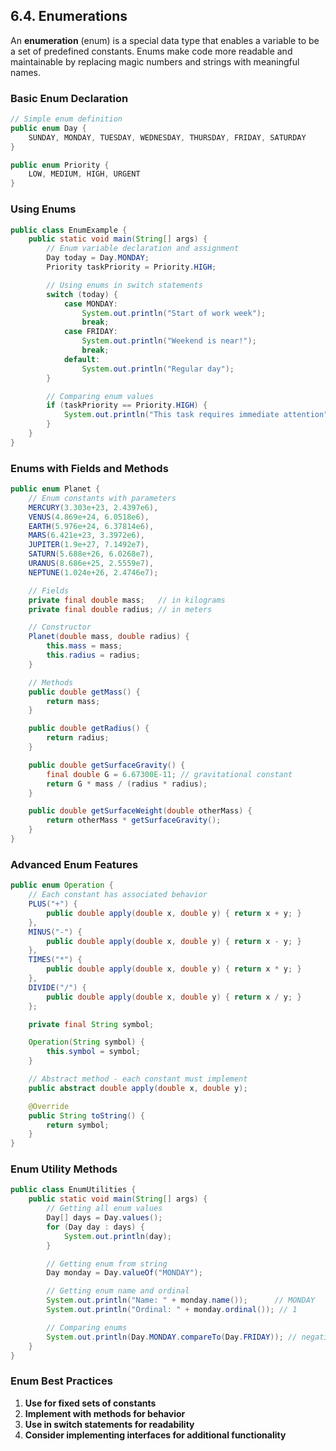 ## 6.4. Enumerations

An **enumeration** (enum) is a special data type that enables a variable to be a set of predefined constants. Enums make code more readable and maintainable by replacing magic numbers and strings with meaningful names.

### Basic Enum Declaration

```java
// Simple enum definition
public enum Day {
    SUNDAY, MONDAY, TUESDAY, WEDNESDAY, THURSDAY, FRIDAY, SATURDAY
}

public enum Priority {
    LOW, MEDIUM, HIGH, URGENT
}
```

### Using Enums

```java
public class EnumExample {
    public static void main(String[] args) {
        // Enum variable declaration and assignment
        Day today = Day.MONDAY;
        Priority taskPriority = Priority.HIGH;

        // Using enums in switch statements
        switch (today) {
            case MONDAY:
                System.out.println("Start of work week");
                break;
            case FRIDAY:
                System.out.println("Weekend is near!");
                break;
            default:
                System.out.println("Regular day");
        }

        // Comparing enum values
        if (taskPriority == Priority.HIGH) {
            System.out.println("This task requires immediate attention");
        }
    }
}
```

### Enums with Fields and Methods

```java
public enum Planet {
    // Enum constants with parameters
    MERCURY(3.303e+23, 2.4397e6),
    VENUS(4.869e+24, 6.0518e6),
    EARTH(5.976e+24, 6.37814e6),
    MARS(6.421e+23, 3.3972e6),
    JUPITER(1.9e+27, 7.1492e7),
    SATURN(5.688e+26, 6.0268e7),
    URANUS(8.686e+25, 2.5559e7),
    NEPTUNE(1.024e+26, 2.4746e7);

    // Fields
    private final double mass;   // in kilograms
    private final double radius; // in meters

    // Constructor
    Planet(double mass, double radius) {
        this.mass = mass;
        this.radius = radius;
    }

    // Methods
    public double getMass() {
        return mass;
    }

    public double getRadius() {
        return radius;
    }

    public double getSurfaceGravity() {
        final double G = 6.67300E-11; // gravitational constant
        return G * mass / (radius * radius);
    }

    public double getSurfaceWeight(double otherMass) {
        return otherMass * getSurfaceGravity();
    }
}
```

### Advanced Enum Features

```java
public enum Operation {
    // Each constant has associated behavior
    PLUS("+") {
        public double apply(double x, double y) { return x + y; }
    },
    MINUS("-") {
        public double apply(double x, double y) { return x - y; }
    },
    TIMES("*") {
        public double apply(double x, double y) { return x * y; }
    },
    DIVIDE("/") {
        public double apply(double x, double y) { return x / y; }
    };

    private final String symbol;

    Operation(String symbol) {
        this.symbol = symbol;
    }

    // Abstract method - each constant must implement
    public abstract double apply(double x, double y);

    @Override
    public String toString() {
        return symbol;
    }
}
```

### Enum Utility Methods

```java
public class EnumUtilities {
    public static void main(String[] args) {
        // Getting all enum values
        Day[] days = Day.values();
        for (Day day : days) {
            System.out.println(day);
        }

        // Getting enum from string
        Day monday = Day.valueOf("MONDAY");

        // Getting enum name and ordinal
        System.out.println("Name: " + monday.name());      // MONDAY
        System.out.println("Ordinal: " + monday.ordinal()); // 1

        // Comparing enums
        System.out.println(Day.MONDAY.compareTo(Day.FRIDAY)); // negative number
    }
}
```

### Enum Best Practices

1. **Use for fixed sets of constants**
2. **Implement with methods for behavior**
3. **Use in switch statements for readability**
4. **Consider implementing interfaces for additional functionality**
